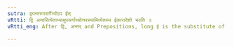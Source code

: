 ```yaml
---
sutra: द्व्यन्तरुपसर्गेभ्योऽप ईत्
vRtti: द्वि अन्तरित्येताभ्यामुपसर्गाच्चोत्तरस्यामित्येतस्य ईकारादेशो भवति ॥
vRtti_eng: After द्वि, अन्तर् and Prepositions, long ई is the substitute of अप् ॥

---
```

